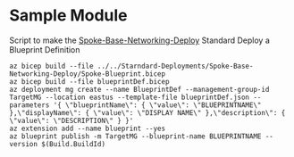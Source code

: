 # Sample Module

Script to make the [Spoke-Base-Networking-Deploy](https://github.com/lukearp/Azure-IAC-Bicep/tree/master/Standard-Deployments/Spoke-Base-Networking-Deploy) Standard Deploy a Blueprint Definition

```
az bicep build --file ../../Starndard-Deployments/Spoke-Base-Networking-Deploy/Spoke-Blueprint.bicep
az bicep build --file blueprintDef.bicep
az deployment mg create --name BlueprintDef --management-group-id TargetMG --location eastus --template-file blueprintDef.json --parameters '{ \"blueprintName\": { \"value\": \"BLUEPRINTNAME\" },\"displayName\": { \"value\": \"DISPLAY NAME\" },\"description\": { \"value\": \"DESCRIPTION\" } }'
az extension add --name blueprint --yes
az blueprint publish -m TargetMG --blueprint-name BLUEPRINTNAME --version $(Build.BuildId)
```